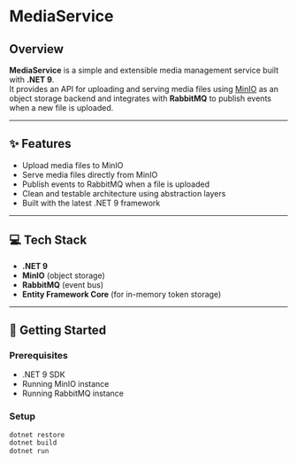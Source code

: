 # MediaService

## Overview

**MediaService** is a simple and extensible media management service built with **.NET 9**.  
It provides an API for uploading and serving media files using [MinIO](https://min.io/) as an object storage backend and integrates with **RabbitMQ** to publish events when a new file is uploaded.

---

## ✨ Features

- Upload media files to MinIO
- Serve media files directly from MinIO
- Publish events to RabbitMQ when a file is uploaded
- Clean and testable architecture using abstraction layers
- Built with the latest .NET 9 framework

---

## 💻 Tech Stack

- **.NET 9**
- **MinIO** (object storage)
- **RabbitMQ** (event bus)
- **Entity Framework Core** (for in-memory token storage)

---

## 🚀 Getting Started

### Prerequisites

- .NET 9 SDK
- Running MinIO instance
- Running RabbitMQ instance

### Setup

```bash
dotnet restore
dotnet build
dotnet run
